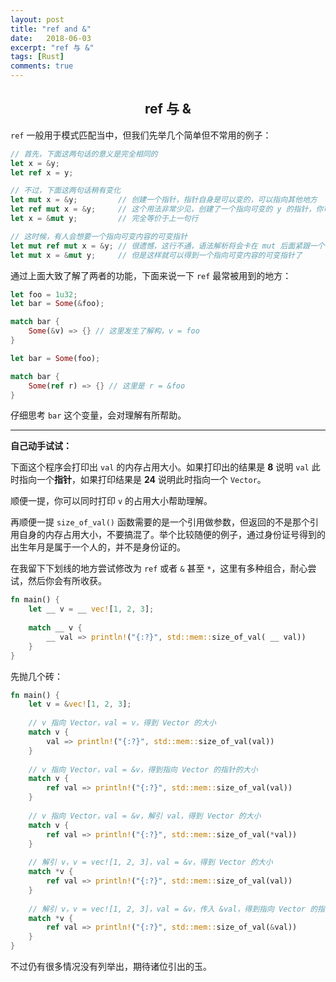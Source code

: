 ```yaml
---
layout: post
title: "ref and &"
date:   2018-06-03
excerpt: "ref 与 &"
tags: [Rust]
comments: true
---
```


<center><h2>ref 与 &amp;</h2></center>

<!--more-->

`ref` 一般用于模式匹配当中，但我们先举几个简单但不常用的例子：

```rust
// 首先，下面这两句话的意义是完全相同的
let x = &y;
let ref x = y;

// 不过，下面这两句话稍有变化
let mut x = &y;         // 创建一个指针，指针自身是可以变的，可以指向其他地方
let ref mut x = &y;     // 这个用法非常少见，创建了一个指向可变的 y 的指针，你可以通过它改变 y，但是不能使它指向其他地方
let x = &mut y;         // 完全等价于上一句行

// 这时候，有人会想要一个指向可变内容的可变指针
let mut ref mut x = &y; // 很遗憾，这行不通，语法解析将会卡在 mut 后面紧跟一个 ref 上
let mut x = &mut y;     // 但是这样就可以得到一个指向可变内容的可变指针了
```

通过上面大致了解了两者的功能，下面来说一下 `ref` 最常被用到的地方：

```rust
let foo = 1u32;
let bar = Some(&foo);

match bar {
    Some(&v) => {} // 这里发生了解构，v = foo
}

let bar = Some(foo);

match bar {
    Some(ref r) => {} // 这里是 r = &foo
}
```

仔细思考 `bar` 这个变量，会对理解有所帮助。

---

**自己动手试试：**

下面这个程序会打印出 `val` 的内存占用大小。如果打印出的结果是 **8** 说明 `val` 此时指向一个**指针**，如果打印结果是 **24** 说明此时指向一个 `Vector`。

顺便一提，你可以同时打印 `v` 的占用大小帮助理解。

再顺便一提 `size_of_val()` 函数需要的是一个引用做参数，但返回的不是那个引用自身的内存占用大小，不要搞混了。举个比较随便的例子，通过身份证号得到的出生年月是属于一个人的，并不是身份证的。

在我留下下划线的地方尝试修改为 `ref` 或者 `&` 甚至 `*`，这里有多种组合，耐心尝试，然后你会有所收获。

```rust
fn main() {
    let __ v = __ vec![1, 2, 3];
    
    match __ v {
        __ val => println!("{:?}", std::mem::size_of_val( __ val))
    }
}
```

先抛几个砖：

```rust
fn main() {
    let v = &vec![1, 2, 3];
    
    // v 指向 Vector，val = v，得到 Vector 的大小
    match v {
        val => println!("{:?}", std::mem::size_of_val(val))
    }
    
    // v 指向 Vector，val = &v，得到指向 Vector 的指针的大小
    match v {
        ref val => println!("{:?}", std::mem::size_of_val(val))
    }
    
    // v 指向 Vector，val = &v，解引 val，得到 Vector 的大小
    match v {
        ref val => println!("{:?}", std::mem::size_of_val(*val))
    }
    
    // 解引 v，v = vec![1, 2, 3]，val = &v，得到 Vector 的大小
    match *v {
        ref val => println!("{:?}", std::mem::size_of_val(val))
    }
    
    // 解引 v，v = vec![1, 2, 3]，val = &v，传入 &val，得到指向 Vector 的指针的大小
    match *v {
        ref val => println!("{:?}", std::mem::size_of_val(&val))
    }
}
```

不过仍有很多情况没有列举出，期待诸位引出的玉。